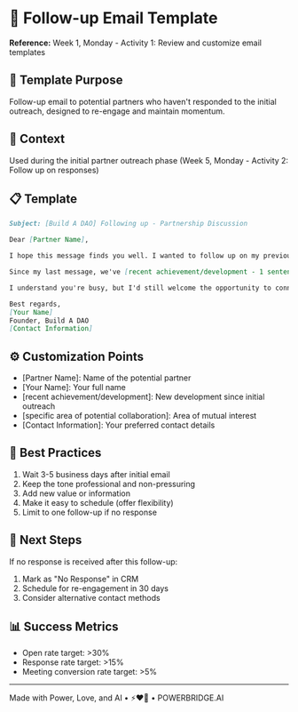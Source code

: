 # 📧 Follow-up Email Template

**Reference:** Week 1, Monday - Activity 1: Review and customize email templates

## 📝 Template Purpose
Follow-up email to potential partners who haven't responded to the initial outreach, designed to re-engage and maintain momentum.

## 🎯 Context
Used during the initial partner outreach phase (Week 5, Monday - Activity 2: Follow up on responses)

## 📋 Template

```markdown
Subject: [Build A DAO] Following up - Partnership Discussion

Dear [Partner Name],

I hope this message finds you well. I wanted to follow up on my previous email regarding potential collaboration between Build A DAO and [Partner Name].

Since my last message, we've [recent achievement/development - 1 sentence]. This could be particularly relevant to [specific area of potential collaboration] we discussed.

I understand you're busy, but I'd still welcome the opportunity to connect. Would you be available for a brief 30-minute call next week? I'm happy to work around your schedule.

Best regards,
[Your Name]
Founder, Build A DAO
[Contact Information]
```

## ⚙️ Customization Points
- [Partner Name]: Name of the potential partner
- [Your Name]: Your full name
- [recent achievement/development]: New development since initial outreach
- [specific area of potential collaboration]: Area of mutual interest
- [Contact Information]: Your preferred contact details

## 📌 Best Practices
1. Wait 3-5 business days after initial email
2. Keep the tone professional and non-pressuring
3. Add new value or information
4. Make it easy to schedule (offer flexibility)
5. Limit to one follow-up if no response

## 🔄 Next Steps
If no response is received after this follow-up:
1. Mark as "No Response" in CRM
2. Schedule for re-engagement in 30 days
3. Consider alternative contact methods

## 📊 Success Metrics
- Open rate target: >30%
- Response rate target: >15%
- Meeting conversion rate target: >5%

---

Made with Power, Love, and AI • ⚡️❤️🤖 • POWERBRIDGE.AI 